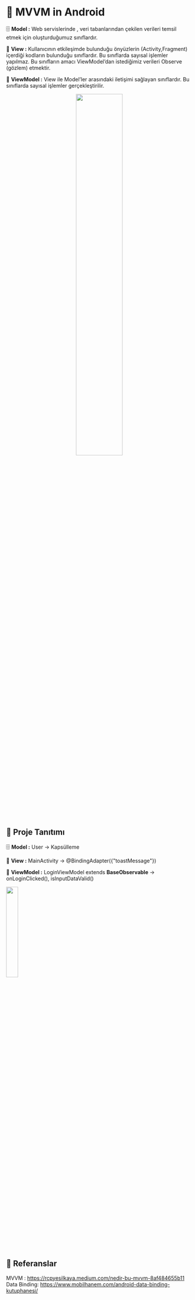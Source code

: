 # 🔗 MVVM in Android

🗄️ **Model :** Web servislerinde , veri tabanlarından çekilen verileri temsil etmek için oluşturduğumuz sınıflardır.

🎑 **View :** Kullanıcının etkileşimde bulunduğu önyüzlerin (Activity,Fragment) içerdiği kodların bulunduğu sınıflardır. Bu sınıflarda sayısal işlemler yapılmaz. Bu sınıfların amacı ViewModel’dan istediğimiz verileri Observe (gözlem) etmektir. 

🧠 **ViewModel :** View ile Model’ler arasındaki iletişimi sağlayan sınıflardır. Bu sınıflarda sayısal işlemler gerçekleştirilir.

<p align="center">
  <img width="50%" height="50%" src="https://miro.medium.com/max/960/1*-yY0l4XD3kLcZz0rO1sfRA.png"/>
</p>


## 📱 Proje Tanıtımı

🗄️ **Model :** User -> Kapsülleme

🎑 **View :** MainActivity -> @BindingAdapter({"toastMessage"})

🧠 **ViewModel :** LoginViewModel extends **BaseObservable** -> onLoginClicked(), isInputDataValid()

<p align="left">
  <img width="25%" height="25%" src="https://github.com/yunusemreyakisan/mvvm-android/blob/master/app/Screenshot/MVVM_Login.gif"/>
</p>

## 📝 Referanslar
MVVM : https://rcpyesilkaya.medium.com/nedir-bu-mvvm-8af484655b11  
Data Binding: https://www.mobilhanem.com/android-data-binding-kutuphanesi/
